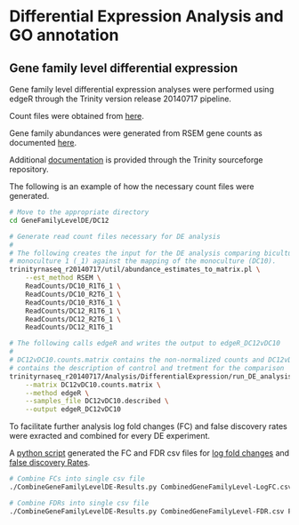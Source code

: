 Differential Expression Analysis and GO annotation
==================================================

Gene family level differential expression
-----------------------------------------

Gene family level differential expression analyses were performed
using edgeR through the Trinity version release 20140717 pipeline.

Count files were obtained from [here](https://github.com/bastodian/Dimensions/tree/master/Annotation/GeneFamily-Annotation/PantherAbundances/GeneFamilyCounts).

Gene family abundances were generated from RSEM gene counts as
documented [here](https://github.com/bastodian/Dimensions/tree/master/Annotation/GeneFamily-Annotation/PantherAbundances).

Additional [documentation](http://trinityrnaseq.sourceforge.net/analysis/diff_expression_analysis.html) is provided through the Trinity sourceforge
repository.

The following is an example of how the necessary count files were generated.

```bash
# Move to the appropriate directory
cd GeneFamilyLevelDE/DC12

# Generate read count files necessary for DE analysis
#
# The following creates the input for the DE analysis comparing biculture 12 (DC12) mapped against
# monoculture 1 (_1) against the mapping of the monoculture (DC10).
trinityrnaseq_r20140717/util/abundance_estimates_to_matrix.pl \
    --est_method RSEM \
    ReadCounts/DC10_R1T6_1 \
    ReadCounts/DC10_R2T6_1 \
    ReadCounts/DC10_R3T6_1 \
    ReadCounts/DC12_R1T6_1 \
    ReadCounts/DC12_R2T6_1 \
    ReadCounts/DC12_R1T6_1

# The following calls edgeR and writes the output to edgeR_DC12vDC10
# 
# DC12vDC10.counts.matrix contains the non-normalized counts and DC12vDC10.described
# contains the description of control and tretment for the comparison
trinityrnaseq_r20140717/Analysis/DifferentialExpression/run_DE_analysis.pl \
    --matrix DC12vDC10.counts.matrix \
    --method edgeR \
    --samples_file DC12vDC10.described \
    --output edgeR_DC12vDC10
```

To facilitate further analysis log fold changes (FC) and false discovery rates
were exracted and combined for every DE experiment.

A [python script](https://github.com/bastodian/Dimensions/blob/master/DifferentialExpression-GO-Analysis/CombineGeneFamilyLevelDE-Results.py) generated the FC and FDR csv files for [log fold changes](https://github.com/bastodian/Dimensions/blob/master/DifferentialExpression-GO-Analysis/CombinedGeneFamilyLevel-LogFC.csv) and [false discovery Rates](https://github.com/bastodian/Dimensions/blob/master/DifferentialExpression-GO-Analysis/CombinedGeneFamilyLevel-FDR.csv). 

```bash
# Combine FCs into single csv file
./CombineGeneFamilyLevelDE-Results.py CombinedGeneFamilyLevel-LogFC.csv FC

# Combine FDRs into single csv file
./CombineGeneFamilyLevelDE-Results.py CombinedGeneFamilyLevel-FDR.csv FDR
```
